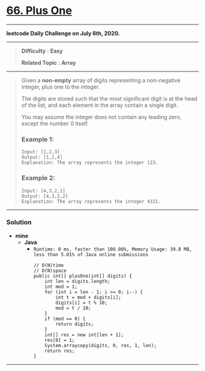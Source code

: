 # [66. Plus One](https://leetcode.com/problems/plus-one/)
---

**leetcode Daily Challenge on July 6th, 2020.**

---

> **Difficulty** : **Easy**
>
> **Related Topic** : **Array**

---

> Given a **non-empty** array of digits representing a non-negative integer, plus one to the integer.
>
> The digits are stored such that the most significant digit is at the head of the list, and each element in the array contain a single digit.
>
> You may assume the integer does not contain any leading zero, except the number 0 itself.
>
> ### Example 1:
> ```
> Input: [1,2,3]
> Output: [1,2,4]
> Explanation: The array represents the integer 123.
> ```
>
> ### Example 2:
> ```
> Input: [4,3,2,1]
> Output: [4,3,2,2]
> Explanation: The array represents the integer 4321.
> ```

---

### Solution
* **mine**
  * **Java**
    * `Runtime: 0 ms, faster than 100.00%, Memory Usage: 39.8 MB, less than 5.01% of Java online submissions`
      ```
      // O(N)time
      // O(N)space
      public int[] plusOne(int[] digits) {
          int len = digits.length;
          int mod = 1;
          for (int i = len - 1; i >= 0; i--) {
              int t = mod + digits[i];
              digits[i] = t % 10;
              mod = t / 10;
          }
          if (mod == 0) {
              return digits;
          }
          int[] res = new int[len + 1];
          res[0] = 1;
          System.arraycopy(digits, 0, res, 1, len);
          return res;
      }
      ```
  
  
  
---
